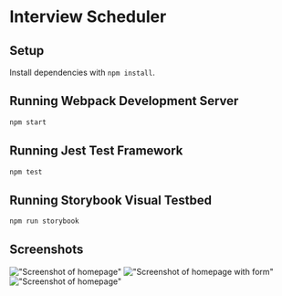 # Interview Scheduler

## Setup

Install dependencies with `npm install`.

## Running Webpack Development Server

```sh
npm start
```

## Running Jest Test Framework

```sh
npm test
```

## Running Storybook Visual Testbed

```sh
npm run storybook
```
## Screenshots

!["Screenshot of homepage"](https://github.com/rahomohamed/tweeter/blob/master/docs/one.png)
!["Screenshot of homepage with form"](https://github.com/rahomohamed/tweeter/blob/master/docs/two.png)
!["Screenshot of homepage"](https://github.com/rahomohamed/tweeter/blob/master/docs/three.png)